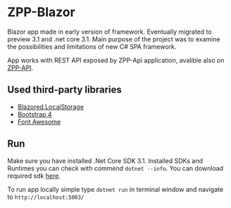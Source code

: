 # ZPP-Blazor
Blazor app made in early version of framework. Eventually migrated to preview 3.1 and .net core 3.1.
Main purpose of the project was to examine the possibilities and limitations of new C# SPA framework.

App works with REST API exposed by ZPP-Api application, avalible also on [ZPP-API](https://zpp-api.azurewebsites.net/swagger/index.html).

## Used third-party libraries
- [Blazored.LocalStorage](https://github.com/Blazored/LocalStorage)
- [Bootstrap 4](https://getbootstrap.com/)
- [Font Awesome](https://fontawesome.com/)

## Run
Make sure you have installed .Net Core SDK 3.1. Installed SDKs and Runtimes you can check with commend `dotnet --info`.
You can download required sdk [here](https://dotnet.microsoft.com/download/dotnet-core/3.1).


To run app locally simple type `dotnet run` in terminal window and navigate to `http://localhost:5003/`
